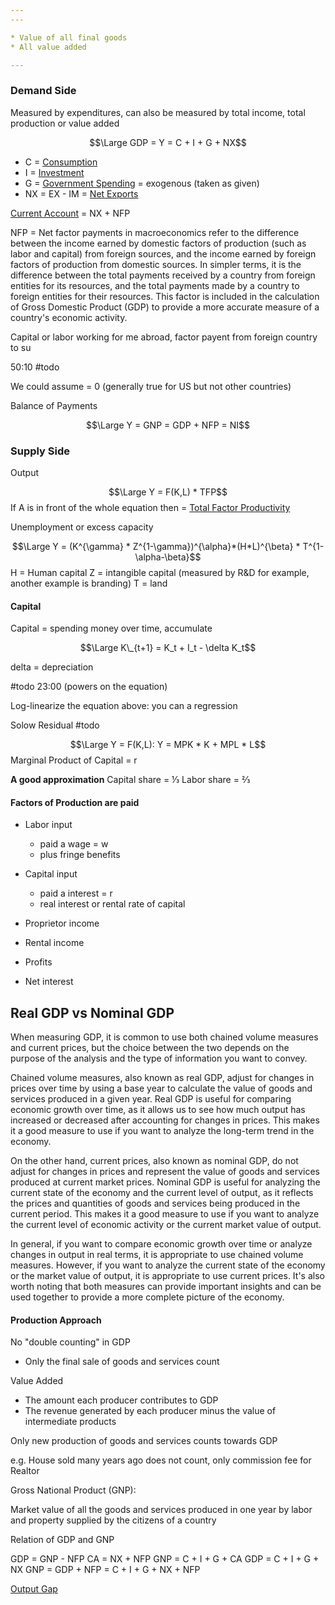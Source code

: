 ```yaml
---
---

* Value of all final goods
* All value added

---
```


### Demand Side

Measured by expenditures, can also be measured by total income, total production or value added

$$\Large GDP = Y =  C + I + G + NX$$

* C = [Consumption](Consumption.md)
* I = [Investment](Investment.md)
* G = [Government Spending](Government%20Spending.md) =  exogenous (taken as given)
* NX = EX - IM = [Net Exports](Net%20Exports.md)

[Current Account](Current%20Account.md) = NX + NFP

NFP = Net factor payments in macroeconomics refer to the difference between the income earned by domestic factors of production (such as labor and capital) from foreign sources, and the income earned by foreign factors of production from domestic sources. In simpler terms, it is the difference between the total payments received by a country from foreign entities for its resources, and the total payments made by a country to foreign entities for their resources. This factor is included in the calculation of Gross Domestic Product (GDP) to provide a more accurate measure of a country's economic activity.

Capital or labor working for me abroad, factor payent from foreign country to su

50:10 #todo

We could assume = 0 (generally true for US but not other countries)

Balance of Payments

$$\Large Y = GNP = GDP + NFP = NI$$

### Supply Side

Output

$$\Large Y = F(K,L) * TFP$$
If A is in front of the whole equation then = [Total Factor Productivity](Total%20Factor%20Productivity.md)

Unemployment or excess capacity

$$\Large Y = (K^{\gamma} * Z^{1-\gamma})^{\alpha}*(H*L)^{\beta} * T^{1-\alpha-\beta}$$
H = Human capital
Z = intangible capital (measured by R&D for example, another example is branding)
T = land

#### Capital

Capital = spending money over time, accumulate

$$\Large K\_{t+1} = K_t + I_t - \delta K_t$$

delta = depreciation

\#todo 23:00 (powers on the equation)

Log-linearize the equation above: you can a regression

Solow Residual #todo

$$\Large Y = F(K,L): Y = MPK * K + MPL * L$$
Marginal Product of Capital = r

**A good approximation**
Capital share = ⅓
Labor share = ⅔

#### Factors of Production are paid

* Labor input
  
  * paid a wage = w
  * plus fringe benefits
* Capital input
  
  * paid a interest = r
  * real interest or rental rate of capital
* Proprietor income

* Rental income

* Profits

* Net interest

## Real GDP vs Nominal GDP

When measuring GDP, it is common to use both chained volume measures and current prices, but the choice between the two depends on the purpose of the analysis and the type of information you want to convey.

Chained volume measures, also known as real GDP, adjust for changes in prices over time by using a base year to calculate the value of goods and services produced in a given year. Real GDP is useful for comparing economic growth over time, as it allows us to see how much output has increased or decreased after accounting for changes in prices. This makes it a good measure to use if you want to analyze the long-term trend in the economy.

On the other hand, current prices, also known as nominal GDP, do not adjust for changes in prices and represent the value of goods and services produced at current market prices. Nominal GDP is useful for analyzing the current state of the economy and the current level of output, as it reflects the prices and quantities of goods and services being produced in the current period. This makes it a good measure to use if you want to analyze the current level of economic activity or the current market value of output.

In general, if you want to compare economic growth over time or analyze changes in output in real terms, it is appropriate to use chained volume measures. However, if you want to analyze the current state of the economy or the market value of output, it is appropriate to use current prices. It's also worth noting that both measures can provide important insights and can be used together to provide a more complete picture of the economy.

#### Production Approach

No "double counting" in GDP

* Only the final sale of goods and services count

Value Added

* The amount each producer contributes to GDP
* The revenue generated by each producer minus the value of intermediate products

Only new production of goods and services counts towards GDP

e.g. House sold many years ago does not count, only commission fee for Realtor

Gross National Product (GNP):

Market value of all the goods and services produced in one year by labor and property supplied by the citizens of a country

Relation of GDP and GNP

GDP = GNP - NFP
CA = NX + NFP
GNP = C + I + G + CA
GDP = C + I + G + NX
GNP = GDP + NFP = C + I + G + NX + NFP

[Output Gap](Output%20Gap.md)
